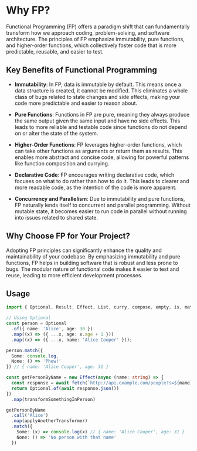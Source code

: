 # Why FP?

Functional Programming (FP) offers a paradigm shift that can fundamentally transform how we approach coding, problem-solving, and software architecture. The principles of FP emphasize immutability, pure functions, and higher-order functions, which collectively foster code that is more predictable, reusable, and easier to test.

## Key Benefits of Functional Programming
- **Immutability**: In FP, data is immutable by default. This means once a data structure is created, it cannot be modified. This eliminates a whole class of bugs related to state changes and side effects, making your code more predictable and easier to reason about.

- **Pure Functions**: Functions in FP are pure, meaning they always produce the same output given the same input and have no side effects. This leads to more reliable and testable code since functions do not depend on or alter the state of the system.

- **Higher-Order Functions**: FP leverages higher-order functions, which can take other functions as arguments or return them as results. This enables more abstract and concise code, allowing for powerful patterns like function composition and currying.

- **Declarative Code**: FP encourages writing declarative code, which focuses on what to do rather than how to do it. This leads to clearer and more readable code, as the intention of the code is more apparent.

- **Concurrency and Parallelism**: Due to immutability and pure functions, FP naturally lends itself to concurrent and parallel programming. Without mutable state, it becomes easier to run code in parallel without running into issues related to shared state.

## Why Choose FP for Your Project?

Adopting FP principles can significantly enhance the quality and maintainability of your codebase. By emphasizing immutability and pure functions, FP helps in building software that is robust and less prone to bugs. The modular nature of functional code makes it easier to test and reuse, leading to more efficient development processes.

## Usage
```ts
import { Optional, Result, Effect, List, curry, compose, empty, is, match, map } from 'yfp';

// Using Optional
const person = Optional
  .of({ name: 'Alice', age: 30 })
  .map((x) => ({ ...x, age: x.age + 1 }))
  .map((x) => ({ ...x, name: 'Alice Cooper' }));

person.match({
  Some: console.log,
  None: () => 'Phew!'
}) // { name: 'Alice Cooper', age: 31 }

const getPersonByName = new Effect(async (name: string) => {
  const response = await fetch(`http://api.example.com/people?s=${mame}`)
  return Optional.of(await response.json())
})
  .map(transformSomethingInPerson)

getPersonByName
  .call('Alice')
  .map(applyAnotherTransformer)
  .match({
    Some: (x) => console.log(x) // { name: 'Alice Cooper', age: 31 }
    None: () => 'No person with that name'
  })
```
